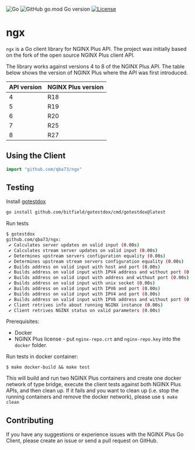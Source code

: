 ![Go](https://github.com/qba73/ngx/workflows/Go/badge.svg)
![GitHub go.mod Go version](https://img.shields.io/github/go-mod/go-version/qba73/ngx?logo=go)
[![License](https://img.shields.io/badge/License-Apache%202.0-blue.svg)](https://opensource.org/licenses/Apache-2.0)

# ngx

```ngx``` is a Go client library for NGINX Plus API. The project was initially based on the fork of the open source NGINX Plus client API.

The library works against versions 4 to 8 of the NGINX Plus API. The table below shows the version of NGINX Plus where the API was first introduced.

| API version | NGINX Plus version |
|-------------|--------------------|
| 4 | R18 |
| 5 | R19 |
| 6 | R20 |
| 7 | R25 |
| 8 | R27 |

## Using the Client

```go
import "github.com/qba73/ngx"
```

## Testing

Install [gotestdox](https://github.com/bitfield/gotestdox)
```bash
go install github.com/bitfield/gotestdox/cmd/gotestdox@latest
```
Run tests
```bash
$ gotestdox
github.com/qba73/ngx:
 ✔ Calculates server updates on valid input (0.00s)
 ✔ Calculates stream server updates on valid input (0.00s)
 ✔ Determines upstream servers configuration equality (0.00s)
 ✔ Determines upstream stream servers configuration equality (0.00s)
 ✔ Builds address on valid input with host and port (0.00s)
 ✔ Builds address on valid input with IPV4 address and without port (0.00s)
 ✔ Builds address on valid input with address and without port (0.00s)
 ✔ Builds address on valid input with unix socket (0.00s)
 ✔ Builds address on valid input with IPV6 and port (0.00s)
 ✔ Builds address on valid input with IPV4 and port (0.00s)
 ✔ Builds address on valid input with IPV6 address and without port (0.00s)
 ✔ Client retrives info about running NGINX instance (0.00s)
 ✔ Client retrives NGINX status on valid parameters (0.00s)
```

Prerequisites:

- Docker
- NGINX Plus license - put `nginx-repo.crt` and `nginx-repo.key` into the `docker` folder.

Run tests in docker container:
```
$ make docker-build && make test
```

This will build and run two NGINX Plus containers and create one docker network of type bridge, execute the client tests against both NGINX Plus APIs, and then clean up. If it fails and you want to clean up (i.e. stop the running containers and remove the docker network), please use `$ make clean`


## Contributing

If you have any suggestions or experience issues with the NGINX Plus Go Client, please create an issue or send a pull request on GitHub.
